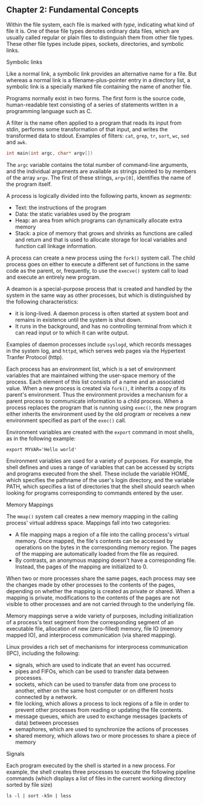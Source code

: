 ## Chapter 2: Fundamental Concepts

Within the file system, each file is marked with _type_, indicating what kind of file it is. One of these file types denotes ordinary data files, which are usually called regular or plain files to distinguish them from other file types. These other file types include pipes, sockets, directories, and symbolic links. 

Symbolic links

Like a normal link, a symbolic link provides an alternative name for a file. But whereas a normal link is a filename-plus-pointer entry in a directory list, a symbolic link is a specially marked file containing the name of another file. 

Programs normally exist in two forms. The first form is the source code, human-readable text consisting of a series of statements written in a programming language such as C. 

A filter is the name often applied to a program that reads its input from stdin, performs some transformation of that input, and writes the transformed data to stdout. Examples of filters: `cat`, `grep`, `tr`, `sort`, `wc`, `sed` and `awk`.

```cpp
int main(int argc, char* argv[])
```

The `argc` variable contains the total number of command-line arguments, and the individual arguments are available as strings pointed to by members of the array `argv`. The first of these strings, `argv[0]`, identifies the name of the program itself. 

A process is logically divided into the following parts, known as _segments_:

- Text: the instructions of the program
- Data: the static variables used by the program
- Heap: an area from which programs can dynamically allocate extra memory
- Stack: a pice of memory that grows and shrinks as functions are called and return and that is used to allocate storage for local variables and function call linkage information.

A process can create a new process using the `fork()` system call. The child process goes on either to execute a different set of functions in the same code as the parent, or, frequently, to use the `execve()` system call to load and execute an entirely new program. 

A deamon is a special-purpose process that is created and handled by the system in the same way as other processes, but which is distinguished by the following characteristics:

- it is long-lived. A daemon process is often started at system boot and remains in existence until the system is shut down.
- It runs in the background, and has no controlling terminal from which it can read input or to which it can write output. 

Examples of daemon processes include `syslogd`, which records messages in the system log, and `httpd`, which serves web pages via the Hypertext Tranfer Protocol (http).

Each process has an environment list, which is a set of environment variables that are maintained withing the user-space memory of the process. Each element of this list consists of a name and an associated value. When a new process is created via `fork()`, it inherits a copy of its parent's environment. Thus the environment provides a mechanism for a parent process to communicate information to a child process. When a process replaces the program that is running using `exec()`, the new program either inherits the environment used by the old program or receives a new environment specified as part of the `exec()` call.

Environment variables are created with the `export` command in most shells, as in the following example:

```
export MYVAR='Hello world'
```

Environment variables are used for a variety of purposes. For example, the shell defines and uses a range of variables that can be accessed by scripts and programs executed from the shell. These include the variable HOME, which specifies the pathname of the user's login directory, and the variable PATH, which specifies a list of directories that the shell should search when looking for programs corresponding to commands entered by the user. 

Memory Mappings

The `mmap()` system call creates a new memory mapping in the calling process' virtual address space. Mappings fall into two categories:

- A file mapping maps a region of a file into the calling process's virtual memory. Once mapped, the file's contents can be accessed by operations on the bytes in the corresponding memory region. The pages of the mapping are automatically loaded from the file as required.
- By contrasts, an anonymous mapping doesn't have a corresponding file. Instead, the pages of the mapping are initialized to 0.

When two or more processes share the same pages, each process may see the changes made by other processes to the contents of the pages, depending on whether the mapping is created as private or shared. When a mapping is private, modifications to the contents of the pages are not visible to other processes and are not carried through to the underlying file. 

Memory mappings serve a wide variety of purposes, including initialization of a process's text segment from the corresponding segment of an executable file, allocation of new (zero-filled) memory, file IO (memory mapped IO), and interprocess communication (via shared mapping).

Linux provides a rich set of mechanisms for interprocess communication (IPC), including the following:

- signals, which are used to indicate that an event has occurred.
- pipes and FIFOs, which can be used to transfer data between processes.
- sockets, which can be used to transfer data from one process to another, either on the same host computer or on different hosts connected by a network.
- file locking, which allows a process to lock regions of a file in order to prevent other processes from reading or updating the file contents.
- message queues, which are used to exchange messages (packets of data) between processes
- semaphores, which are used to synchronize the actions of processes
- shared memory, which allows two or more processes to share a piece of memory

Signals

Each program executed by the shell is started in a new process. For example, the shell creates three processes to execute the following pipeline commands (which displays a list of files in the current working directory sorted by file size)

```
ls -l | sort -k5n | less
```

